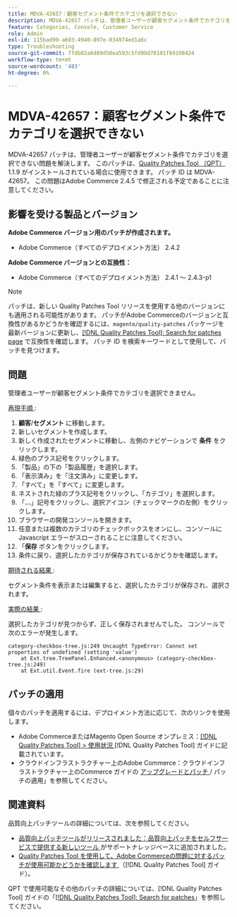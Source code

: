 ```yaml
---
title: MDVA-42657：顧客セグメント条件でカテゴリを選択できない
description: MDVA-42657 パッチは、管理者ユーザーが顧客セグメント条件でカテゴリを選択できない問題を解決します。 このパッチは、[Quality Patches Tool （QPT） ] （https://experienceleague.adobe.com/en/docs/commerce-operations/tools/quality-patches-tool/quality-patches-tool-to-self-serve-quality-patches） 1.1.9 がインストールされている場合に利用できます。 パッチ ID は MDVA-42657。 この問題はAdobe Commerce 2.4.5 で修正される予定であることに注意してください。
feature: Categories, Console, Customer Service
role: Admin
exl-id: 115bad99-a603-4940-897e-034974ed1a6c
type: Troubleshooting
source-git-commit: 7fdb02a6d89d50ea593c5fd99d78101f89198424
workflow-type: tm+mt
source-wordcount: '483'
ht-degree: 0%

---
```


# MDVA-42657：顧客セグメント条件でカテゴリを選択できない

MDVA-42657 パッチは、管理者ユーザーが顧客セグメント条件でカテゴリを選択できない問題を解決します。 このパッチは、[Quality Patches Tool （QPT） ](https://experienceleague.adobe.com/en/docs/commerce-operations/tools/quality-patches-tool/quality-patches-tool-to-self-serve-quality-patches)1.1.9 がインストールされている場合に使用できます。 パッチ ID は MDVA-42657。 この問題はAdobe Commerce 2.4.5 で修正される予定であることに注意してください。

## 影響を受ける製品とバージョン

**Adobe Commerce バージョン用のパッチが作成されます。**

* Adobe Commerce（すべてのデプロイメント方法） 2.4.2

**Adobe Commerce バージョンとの互換性：**

* Adobe Commerce（すべてのデプロイメント方法） 2.4.1 ～ 2.4.3-p1

>[!NOTE]
>
>パッチは、新しい Quality Patches Tool リリースを使用する他のバージョンにも適用される可能性があります。 パッチがAdobe Commerceのバージョンと互換性があるかどうかを確認するには、`magento/quality-patches` パッケージを最新バージョンに更新し、[[!DNL Quality Patches Tool]: Search for patches page](https://experienceleague.adobe.com/en/docs/commerce-operations/tools/quality-patches-tool/quality-patches-tool-to-self-serve-quality-patches) で互換性を確認します。 パッチ ID を検索キーワードとして使用して、パッチを見つけます。

## 問題

管理者ユーザーが顧客セグメント条件でカテゴリを選択できません。

<u> 再現手順 </u>:

1. **顧客**/**セグメント** に移動します。
1. 新しいセグメントを作成します。
1. 新しく作成されたセグメントに移動し、左側のナビゲーションで **条件** をクリックします。
1. 緑色のプラス記号をクリックします。
1. 「製品」の下の「製品履歴」を選択します。
1. 「表示済み」を「注文済み」に変更します。
1. 「すべて」を「すべて」に変更します。
1. ネストされた緑のプラス記号をクリックし、「カテゴリ」を選択します。
1. 「**...**」記号をクリックし、選択アイコン（チェックマークの左側）をクリックします。
1. ブラウザーの開発コンソールを開きます。
1. 任意または複数のカテゴリのチェックボックスをオンにし、コンソールに Javascript エラーがスローされることに注意してください。
1. 「**保存** ボタンをクリックします。
1. 条件に戻り、選択したカテゴリが保存されているかどうかを確認します。

<u> 期待される結果 </u>:

セグメント条件を表示または編集すると、選択したカテゴリが保存され、選択されます。

<u> 実際の結果 </u>:

選択したカテゴリが見つからず、正しく保存されませんでした。 コンソールで次のエラーが発生します。

```
category-checkbox-tree.js:249 Uncaught TypeError: Cannot set properties of undefined (setting 'value')
    at Ext.tree.TreePanel.Enhanced.<anonymous> (category-checkbox-tree.js:249)
    at Ext.util.Event.fire (ext-tree.js:29)
```

## パッチの適用

個々のパッチを適用するには、デプロイメント方法に応じて、次のリンクを使用します。

* Adobe CommerceまたはMagento Open Source オンプレミス：[[!DNL Quality Patches Tool] > 使用状況 ](/help/tools/quality-patches-tool/usage.md) [!DNL Quality Patches Tool] ガイドに記載されています。
* クラウドインフラストラクチャー上のAdobe Commerce：クラウドインフラストラクチャー上のCommerce ガイドの [ アップグレードとパッチ ](https://experienceleague.adobe.com/docs/commerce-cloud-service/user-guide/develop/upgrade/apply-patches.html)/ パッチの適用」を参照してください。

## 関連資料

品質向上パッチツールの詳細については、次を参照してください。

* [ 品質向上パッチツールがリリースされました：品質向上パッチをセルフサービスで提供する新しいツール ](https://experienceleague.adobe.com/en/docs/commerce-operations/tools/quality-patches-tool/quality-patches-tool-to-self-serve-quality-patches) がサポートナレッジベースに追加されました。
* [Quality Patches Tool を使用して、Adobe Commerceの問題に対するパッチが使用可能かどうかを確認します ](/help/tools/quality-patches-tool/patches-available-in-qpt/check-patch-for-magento-issue-with-magento-quality-patches.md) （[!DNL Quality Patches Tool] ガイド）。

QPT で使用可能なその他のパッチの詳細については、[!DNL Quality Patches Tool] ガイドの「[[!DNL Quality Patches Tool]: Search for patches](https://experienceleague.adobe.com/tools/commerce-quality-patches/index.html)」を参照してください。

